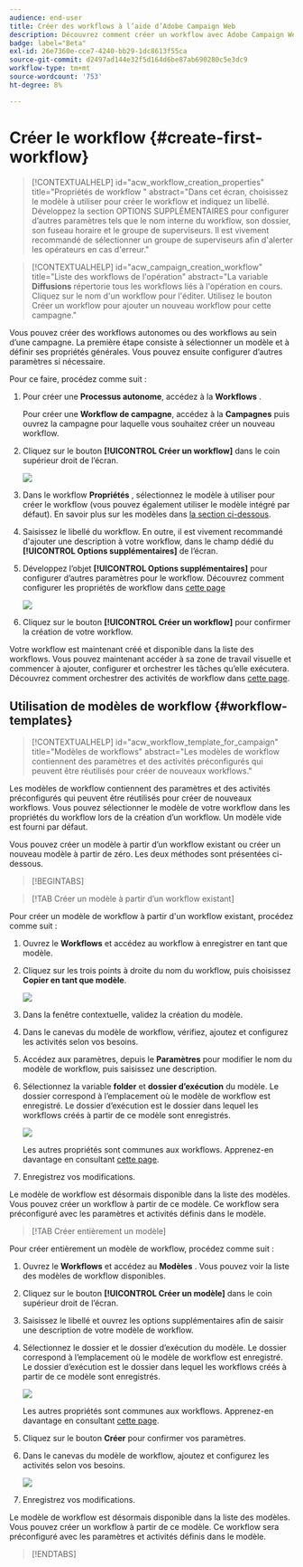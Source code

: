 ```yaml
---
audience: end-user
title: Créer des workflows à l’aide d’Adobe Campaign Web
description: Découvrez comment créer un workflow avec Adobe Campaign Web
badge: label="Beta"
exl-id: 26e7360e-cce7-4240-bb29-1dc8613f55ca
source-git-commit: d2497ad144e32f5d164d6be87ab690280c5e3dc9
workflow-type: tm+mt
source-wordcount: '753'
ht-degree: 8%

---
```



# Créer le workflow {#create-first-workflow}

>[!CONTEXTUALHELP]
>id="acw_workflow_creation_properties"
>title="Propriétés de workflow "
>abstract="Dans cet écran, choisissez le modèle à utiliser pour créer le workflow et indiquez un libellé. Développez la section OPTIONS SUPPLÉMENTAIRES pour configurer d’autres paramètres tels que le nom interne du workflow, son dossier, son fuseau horaire et le groupe de superviseurs. Il est vivement recommandé de sélectionner un groupe de superviseurs afin d&#39;alerter les opérateurs en cas d&#39;erreur."


>[!CONTEXTUALHELP]
>id="acw_campaign_creation_workflow"
>title="Liste des workflows de l&#39;opération"
>abstract="La variable **Diffusions** répertorie tous les workflows liés à l&#39;opération en cours. Cliquez sur le nom d&#39;un workflow pour l&#39;éditer. Utilisez le bouton Créer un workflow pour ajouter un nouveau workflow pour cette campagne."


Vous pouvez créer des workflows autonomes ou des workflows au sein d’une campagne. La première étape consiste à sélectionner un modèle et à définir ses propriétés générales. Vous pouvez ensuite configurer d’autres paramètres si nécessaire.

Pour ce faire, procédez comme suit :

1. Pour créer une **Processus autonome**, accédez à la **Workflows** .

   Pour créer une **Workflow de campagne**, accédez à la **Campagnes** puis ouvrez la campagne pour laquelle vous souhaitez créer un nouveau workflow.

1. Cliquez sur le bouton **[!UICONTROL Créer un workflow]** dans le coin supérieur droit de l’écran.

   ![](assets/workflow-create.png)

1. Dans le workflow **Propriétés** , sélectionnez le modèle à utiliser pour créer le workflow (vous pouvez également utiliser le modèle intégré par défaut). En savoir plus sur les modèles dans [la section ci-dessous](#work-with-workflow-templates-workflow-templates).

1. Saisissez le libellé du workflow. En outre, il est vivement recommandé d&#39;ajouter une description à votre workflow, dans le champ dédié du **[!UICONTROL Options supplémentaires]** de l’écran.

1. Développez l’objet **[!UICONTROL Options supplémentaires]** pour configurer d’autres paramètres pour le workflow. Découvrez comment configurer les propriétés de workflow dans [cette page](workflow-settings.md#properties)

   ![](assets/workflow-additional-options.png)

1. Cliquez sur le bouton **[!UICONTROL Créer un workflow]** pour confirmer la création de votre workflow.

Votre workflow est maintenant créé et disponible dans la liste des workflows. Vous pouvez maintenant accéder à sa zone de travail visuelle et commencer à ajouter, configurer et orchestrer les tâches qu’elle exécutera. Découvrez comment orchestrer des activités de workflow dans [cette page](orchestrate-activities.md).

## Utilisation de modèles de workflow {#workflow-templates}


>[!CONTEXTUALHELP]
>id="acw_workflow_template_for_campaign"
>title="Modèles de workflows"
>abstract="Les modèles de workflow contiennent des paramètres et des activités préconfigurés qui peuvent être réutilisés pour créer de nouveaux workflows."

Les modèles de workflow contiennent des paramètres et des activités préconfigurés qui peuvent être réutilisés pour créer de nouveaux workflows. Vous pouvez sélectionner le modèle de votre workflow dans les propriétés du workflow lors de la création d’un workflow. Un modèle vide est fourni par défaut.

Vous pouvez créer un modèle à partir d’un workflow existant ou créer un nouveau modèle à partir de zéro. Les deux méthodes sont présentées ci-dessous.


>[!BEGINTABS]

>[!TAB Créer un modèle à partir d’un workflow existant]

Pour créer un modèle de workflow à partir d&#39;un workflow existant, procédez comme suit :

1. Ouvrez le **Workflows** et accédez au workflow à enregistrer en tant que modèle.
1. Cliquez sur les trois points à droite du nom du workflow, puis choisissez **Copier en tant que modèle**.

   ![](assets/wf-copy-as-template.png)

1. Dans la fenêtre contextuelle, validez la création du modèle.
1. Dans le canevas du modèle de workflow, vérifiez, ajoutez et configurez les activités selon vos besoins.
1. Accédez aux paramètres, depuis le **Paramètres** pour modifier le nom du modèle de workflow, puis saisissez une description.
1. Sélectionnez la variable **folder** et **dossier d’exécution** du modèle. Le dossier correspond à l’emplacement où le modèle de workflow est enregistré. Le dossier d’exécution est le dossier dans lequel les workflows créés à partir de ce modèle sont enregistrés.

   ![](assets/wf-settings-template.png)

   Les autres propriétés sont communes aux workflows. Apprenez-en davantage en consultant [cette page](workflow-settings.md#properties).

1. Enregistrez vos modifications.

Le modèle de workflow est désormais disponible dans la liste des modèles. Vous pouvez créer un workflow à partir de ce modèle. Ce workflow sera préconfiguré avec les paramètres et activités définis dans le modèle.


>[!TAB Créer entièrement un modèle]


Pour créer entièrement un modèle de workflow, procédez comme suit :

1. Ouvrez le **Workflows** et accédez au **Modèles** . Vous pouvez voir la liste des modèles de workflow disponibles.
1. Cliquez sur le bouton **[!UICONTROL Créer un modèle]** dans le coin supérieur droit de l’écran.
1. Saisissez le libellé et ouvrez les options supplémentaires afin de saisir une description de votre modèle de workflow.
1. Sélectionnez le dossier et le dossier d’exécution du modèle. Le dossier correspond à l’emplacement où le modèle de workflow est enregistré. Le dossier d’exécution est le dossier dans lequel les workflows créés à partir de ce modèle sont enregistrés.

   ![](assets/new-wf-template.png)

   Les autres propriétés sont communes aux workflows. Apprenez-en davantage en consultant [cette page](workflow-settings.md#properties).

1. Cliquez sur le bouton **Créer** pour confirmer vos paramètres.
1. Dans le canevas du modèle de workflow, ajoutez et configurez les activités selon vos besoins.

   ![](assets/wf-template-activities.png)

1. Enregistrez vos modifications.

Le modèle de workflow est désormais disponible dans la liste des modèles. Vous pouvez créer un workflow à partir de ce modèle. Ce workflow sera préconfiguré avec les paramètres et activités définis dans le modèle.

>[!ENDTABS]
